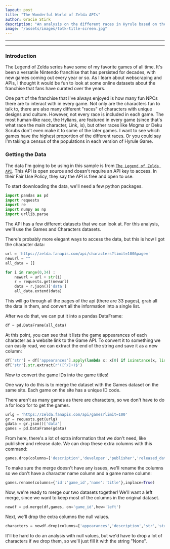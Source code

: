 ```yaml
---
layout: post
title: "The Wonderful World of Zelda APIs"
author: Gracie Stirk
description: "An analysis on the different races in Hyrule based on the Legend of Zelda OpenSource API."
image: "/assets/images/totk-title-screen.jpg"
---
```


---
---
### Introduction
The Legend of Zelda series have some of my favorite games of all time. It's been a versatile Nintendo franchise that has persisted for decades, with new games coming out every year or so. As I learn about webscraping and APIs, I thought it would be fun to look at some online datasets about the franchise that fans have curated over the years.

One part of the franchise that I've always enjoyed is how many fun NPCs there are to interact with in every game. Not only are the characters fun to talk to, there are also many different "races" of characters with unique designs and culture. However, not every race is included in each game. The most human-like race, the Hylians, are featured in every game (since that's what race the main character, Link, is), but other races like Mogma or Deku Scrubs don't even make it to some of the later games. I want to see which games have the highest proportion of the different races. Or you could say I'm taking a census of the populations in each version of Hyrule Game.

### Getting the Data
The data I'm going to be using in this sample is from [`The Legend of Zelda API`](https://docs.zelda.fanapis.com). This API is open source and doesn't require an API key to access. In their Fair Use Policy, they say the API is free and open to use.

To start downloading the data, we'll need a few python packages.
```python
import pandas as pd
import requests
import re
import numpy as np
import urllib.parse
```

The API has a few different datasets that we can look at. For this analysis, we'll use the Games and Characters datasets.

There's probably more elegant ways to access the data, but this is how I got the character data:

```python
url = 'https://zelda.fanapis.com/api/characters?limit=100&page='
newurl = ""
all_data = []

for i in range(0,34) :
    newurl = url + str(i)
    r = requests.get(newurl)
    data = r.json()['data']
    all_data.extend(data)
```

This will go through all the pages of the api (there are 33 pages), grab all the data in them, and convert all the information into a single list.

After we do that, we can put it into a pandas DataFrame:

```python
df = pd.DataFrame(all_data)
```
At this point, you can see that it lists the game appearances of each character as a website link to the Game API. To convert it to something we can easily read, we can extract the end of the string and save it as a new column:

```python
df['str'] = df['appearances'].apply(lambda x: x[0] if isinstance(x, list) and len(x) > 0 else None)
df['str'].str.extract(r'([^/]+)$')
```

Now to convert the game IDs into the game titles!

One way to do this is to merge the dataset with the Games dataset on the same site. Each game on the site has a unique ID code.

There aren't as many games as there are characters, so we don't have to do a for loop for to get the games.

```python
urlg = 'https://zelda.fanapis.com/api/games?limit=100'
gr = requests.get(urlg)
gdata = gr.json()['data']
games = pd.DataFrame(gdata)
```

From here, there's a lot of extra information that we don't need, like publisher and release date. We can drop these extra columns with this command:
```python
games.drop(columns=['description','developer','publisher','released_date'],inplace=True)
```

To make sure the merge doesn't have any issues, we'll rename the columns so we don't have a character name column and a game name column:
```python
games.rename(columns={'id':'game_id','name':'title'},inplace=True)
```
Now, we're ready to merge our two datasets together! We'll want a left merge, since we want to keep most of the columns in the original dataset.

```python
newdf = pd.merge(df,games, on='game_id',how='left')
```
Next, we'll drop the extra columns the null values.
```python
characters = newdf.drop(columns=['appearances','description','str','string','id','game_id'])
```
It'll be hard to do an analysis with null values, but we'd have to drop a lot of characters if we drop them, so we'll just fill it with the string "None".